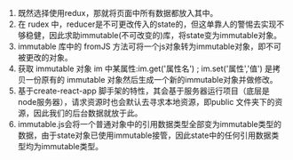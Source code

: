 1. 既然选择使用redux，那就将页面中所有数据都放入其中。
2. 在 rudex 中，reducer是不可更改传入的state的，但这单靠人的警惕去实现不够稳健，因此求助immutable(不可改变的)库，将state变为immutable对象。
3. immutable 库中的 fromJS 方法可将一个js对象转为immutable对象，即不可被更改的对象。
4. 获取 immutable 对象 im 中某属性:im.get('属性名') ;  im.set('属性','值') 是拷贝一份原有的  immutable 对象然后生成一个新的immutable对象并做修改。
5. 基于create-react-app 脚手架的特性，其会基于服务器运行项目（底层是node服务器），请求资源时也会默认去寻求本地资源，即public 文件夹下的资源，因此我们的后台数据就放于此。
6. immutable.js会将一个普通对象中的引用数据类型全部变为immutable类型的数据，由于state对象已使用immutable接管，因此state中的任何引用数据类型均为immutable类型。